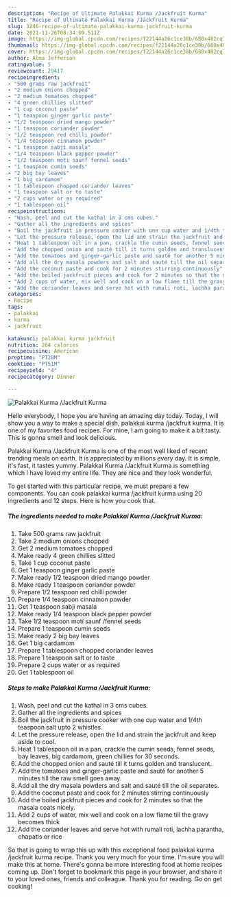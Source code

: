 ```yaml
---
description: "Recipe of Ultimate Palakkai Kurma /Jackfruit Kurma"
title: "Recipe of Ultimate Palakkai Kurma /Jackfruit Kurma"
slug: 3246-recipe-of-ultimate-palakkai-kurma-jackfruit-kurma
date: 2021-11-26T08:34:09.511Z
image: https://img-global.cpcdn.com/recipes/f22144a26c1ce38b/680x482cq70/palakkai-kurma-jackfruit-kurma-recipe-main-photo.jpg
thumbnail: https://img-global.cpcdn.com/recipes/f22144a26c1ce38b/680x482cq70/palakkai-kurma-jackfruit-kurma-recipe-main-photo.jpg
cover: https://img-global.cpcdn.com/recipes/f22144a26c1ce38b/680x482cq70/palakkai-kurma-jackfruit-kurma-recipe-main-photo.jpg
author: Alma Jefferson
ratingvalue: 5
reviewcount: 29417
recipeingredient:
- "500 grams raw jackfruit"
- "2 medium onions chopped"
- "2 medium tomatoes chopped"
- "4 green chillies slitted"
- "1 cup coconut paste"
- "1 teaspoon ginger garlic paste"
- "1/2 teaspoon dried mango powder"
- "1 teaspoon coriander powder"
- "1/2 teaspoon red chilli powder"
- "1/4 teaspoon cinnamon powder"
- "1 teaspoon sabji masala"
- "1/4 teaspoon black pepper powder"
- "1/2 teaspoon moti saunf fennel seeds"
- "1 teaspoon cumin seeds"
- "2 big bay leaves"
- "1 big cardamom"
- "1 tablespoon chopped coriander leaves"
- "1 teaspoon salt or to taste"
- "2 cups water or as required"
- "1 tablespoon oil"
recipeinstructions:
- "Wash, peel and cut the kathal in 3 cms cubes."
- "Gather all the ingredients and spices"
- "Boil the jackfruit in pressure cooker with one cup water and 1/4th teaspoon salt upto 2 whistles."
- "Let the pressure release, open the lid and strain the jackfruit and keep aside to cool."
- "Heat 1 tablespoon oil in a pan, crackle the cumin seeds, fennel seeds, bay leaves, big cardamom, green chillies for 30 seconds."
- "Add the chopped onion and sauté till it turns golden and translucent."
- "Add the tomatoes and ginger-garlic paste and sauté for another 5 minutes till the raw smell goes away."
- "Add all the dry masala powders and salt and sauté till the oil separates."
- "Add the coconut paste and cook for 2 minutes stirring continuously"
- "Add the boiled jackfruit pieces and cook for 2 minutes so that the masala coats nicely."
- "Add 2 cups of water, mix well and cook on a low flame till the gravy becomes thick"
- "Add the coriander leaves and serve hot with rumali roti, lachha parantha, chapatis or rice"
categories:
- Recipe
tags:
- palakkai
- kurma
- jackfruit

katakunci: palakkai kurma jackfruit 
nutrition: 264 calories
recipecuisine: American
preptime: "PT28M"
cooktime: "PT51M"
recipeyield: "4"
recipecategory: Dinner

---
```



![Palakkai Kurma /Jackfruit Kurma](https://img-global.cpcdn.com/recipes/f22144a26c1ce38b/680x482cq70/palakkai-kurma-jackfruit-kurma-recipe-main-photo.jpg)

Hello everybody, I hope you are having an amazing day today. Today, I will show you a way to make a special dish, palakkai kurma /jackfruit kurma. It is one of my favorites food recipes. For mine, I am going to make it a bit tasty. This is gonna smell and look delicious.



Palakkai Kurma /Jackfruit Kurma is one of the most well liked of recent trending meals on earth. It is appreciated by millions every day. It is simple, it's fast, it tastes yummy. Palakkai Kurma /Jackfruit Kurma is something which I have loved my entire life. They are nice and they look wonderful.


To get started with this particular recipe, we must prepare a few components. You can cook palakkai kurma /jackfruit kurma using 20 ingredients and 12 steps. Here is how you cook that.

<!--inarticleads1-->

##### The ingredients needed to make Palakkai Kurma /Jackfruit Kurma:

1. Take 500 grams raw jackfruit
1. Take 2 medium onions chopped
1. Get 2 medium tomatoes chopped
1. Make ready 4 green chillies slitted
1. Take 1 cup coconut paste
1. Get 1 teaspoon ginger garlic paste
1. Make ready 1/2 teaspoon dried mango powder
1. Make ready 1 teaspoon coriander powder
1. Prepare 1/2 teaspoon red chilli powder
1. Prepare 1/4 teaspoon cinnamon powder
1. Get 1 teaspoon sabji masala
1. Make ready 1/4 teaspoon black pepper powder
1. Take 1/2 teaspoon moti saunf /fennel seeds
1. Prepare 1 teaspoon cumin seeds
1. Make ready 2 big bay leaves
1. Get 1 big cardamom
1. Prepare 1 tablespoon chopped coriander leaves
1. Prepare 1 teaspoon salt or to taste
1. Prepare 2 cups water or as required
1. Get 1 tablespoon oil




<!--inarticleads2-->

##### Steps to make Palakkai Kurma /Jackfruit Kurma:

1. Wash, peel and cut the kathal in 3 cms cubes.
1. Gather all the ingredients and spices
1. Boil the jackfruit in pressure cooker with one cup water and 1/4th teaspoon salt upto 2 whistles.
1. Let the pressure release, open the lid and strain the jackfruit and keep aside to cool.
1. Heat 1 tablespoon oil in a pan, crackle the cumin seeds, fennel seeds, bay leaves, big cardamom, green chillies for 30 seconds.
1. Add the chopped onion and sauté till it turns golden and translucent.
1. Add the tomatoes and ginger-garlic paste and sauté for another 5 minutes till the raw smell goes away.
1. Add all the dry masala powders and salt and sauté till the oil separates.
1. Add the coconut paste and cook for 2 minutes stirring continuously
1. Add the boiled jackfruit pieces and cook for 2 minutes so that the masala coats nicely.
1. Add 2 cups of water, mix well and cook on a low flame till the gravy becomes thick
1. Add the coriander leaves and serve hot with rumali roti, lachha parantha, chapatis or rice




So that is going to wrap this up with this exceptional food palakkai kurma /jackfruit kurma recipe. Thank you very much for your time. I'm sure you will make this at home. There's gonna be more interesting food at home recipes coming up. Don't forget to bookmark this page in your browser, and share it to your loved ones, friends and colleague. Thank you for reading. Go on get cooking!
